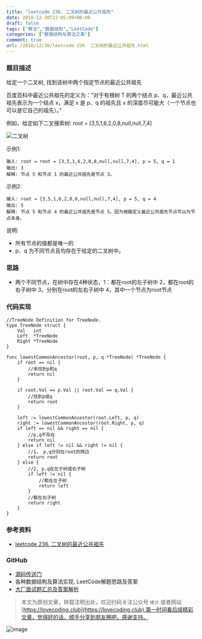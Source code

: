 ```yaml
---
title: "leetcode 236. 二叉树的最近公共祖先"
date: 2018-12-30T22:05:09+08:00
draft: false
tags: ["算法","数据结构","LeetCode"]
categories: ["数据结构与算法之美"]
comment: true
url: /2018/12/30/leetcode 236. 二叉树的最近公共祖先.html
---
```


### 题目描述
给定一个二叉树, 找到该树中两个指定节点的最近公共祖先

百度百科中最近公共祖先的定义为：“对于有根树 T 的两个结点 p、q，最近公共祖先表示为一个结点 x，满足 x 是 p、q 的祖先且 x 的深度尽可能大（一个节点也可以是它自己的祖先）。”

例如，给定如下二叉搜索树:  root = [3,5,1,6,2,0,8,null,null,7,4]

![二叉树](https://assets.leetcode-cn.com/aliyun-lc-upload/uploads/2018/12/15/binarytree.png)

示例1:
```
输入: root = root = [3,5,1,6,2,0,8,null,null,7,4], p = 5, q = 1
输出: 3 
解释: 节点 5 和节点 1 的最近公共祖先是节点 3。
```

示例2:
```
输入: root = [3,5,1,6,2,0,8,null,null,7,4], p = 5, q = 4
输出: 5
解释: 节点 5 和节点 4 的最近公共祖先是节点 5。因为根据定义最近公共祖先节点可以为节点本身。
```

说明:
  * 所有节点的值都是唯一的
  * p、q 为不同节点且均存在于给定的二叉树中。

### 思路
- 两个不同节点，在树中存在4种状态，1：都在root的左子树中 2，都在root的右子树中 3，分别在root的左右子树中 4，其中一个节点为root节点

### 代码实现
```
//TreeNode Definition for TreeNode.
type TreeNode struct {
	Val   int
	Left  *TreeNode
	Right *TreeNode
}

func lowestCommonAncestor(root, p, q *TreeNode) *TreeNode {
	if root == nil {
		//未找到p和q
		return nil
	}

	if root.Val == p.Val || root.Val == q.Val {
		//找到p或q
		return root
	}

	left := lowestCommonAncestor(root.Left, p, q)
	right := lowestCommonAncestor(root.Right, p, q)
	if left == nil && right == nil {
		//p,q不存在
		return nil
	} else if left != nil && right != nil {
		//1， p,q分别在root的两边
		return root
	} else {
		//2, p,q在左子树或右子树
		if left != nil {
			//都在左子树
			return left
		}
		//都在右子树
		return right
	}
}
```

### 参考资料
- [leetcode 236. 二叉树的最近公共祖先](https://leetcode-cn.com/problems/lowest-common-ancestor-of-a-binary-tree/)

### GitHub
- [源码传送门](https://github.com/TomorrowWu/golang-algorithms/blob/masterleetcode/0236.lowest-common-ancestor-of-a-binary-tree/src/lowest-common-ancestor-of-a-binary-tree.go)
- 各种数据结构及算法实现, LeetCode解题思路及答案
- [大厂面试题汇总及答案解析](https://github.com/TomorrowWu/interview)

> 本文为原创文章，转载注明出处，欢迎扫码关注公众号 ```楼兰``` 或者网站[https://lovecoding.club](https://lovecoding.club),第一时间看后续精彩文章，觉得好的话，顺手分享到朋友圈吧，感谢支持。

![image](https://upload-images.jianshu.io/upload_images/5815624-4a8b49cfbaf037dd.jpg?imageMogr2/auto-orient/strip%7CimageView2/2/w/200)
